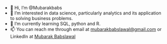 - 👋 Hi, I’m @Mubarakbabs
- 👀 I’m interested in data science, particularly analytics and its application to solving business problems.
- 🌱 I’m currently learning SQL, python and R. 
- 📫 You can reach me through email at mubarakbabslawal@gmail.com or LinkedIn at [Mubarak Babslawal](https://www.linkedin.com/in/mubarak-babslawal-808559125/)

<!---
Mubarakbabs/Mubarakbabs is a ✨ special ✨ repository because its `README.md` (this file) appears on your GitHub profile.
You can click the Preview link to take a look at your changes.
--->
